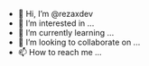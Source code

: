 - 👋 Hi, I’m @rezaxdev
- 👀 I’m interested in ...
- 🌱 I’m currently learning ...
- 💞️ I’m looking to collaborate on ...
- 📫 How to reach me ...

<!---
rezaxdev/rezaxdev is a ✨ special ✨ repository because its `README.md` (this file) appears on your GitHub profile.
You can click the Preview link to take a look at your changes.
--->
